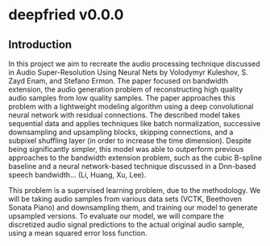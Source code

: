 # deepfried v0.0.0

## Introduction
In this project we aim to recreate the audio processing technique discussed in Audio Super-Resolution Using Neural Nets by Volodymyr Kuleshov, S. Zayd Enam, and Stefano Ermon. The paper focused on bandwidth extension, the audio generation problem of reconstructing high quality audio samples from low quality samples. The paper approaches this problem with a lightweight modeling algorithm using a deep convolutional neural network with residual connections. The described model takes sequential data and applies techniques like batch normalization, successive downsampling and upsampling blocks, skipping connections, and a subpixel shuffling layer (in order to increase the time dimension). Despite being significantly simpler, this model was able to outperform previous approaches to the bandwidth extension problem, such as the cubic B-spline baseline and a neural network-based technique discussed in a Dnn-based speech bandwidth… (Li, Huang, Xu, Lee).


This problem is a supervised learning problem, due to the methodology. We will be taking audio samples from various data sets (VCTK, Beethoven Sonata Piano) and downsampling them, and training our model to generate upsampled versions. To evaluate our model, we will compare the discretized audio signal predictions to the actual original audio sample, using a mean squared error loss function.

